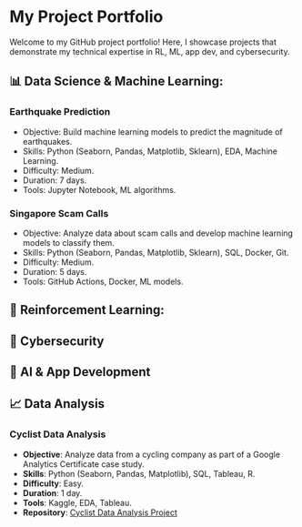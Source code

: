 # My Project Portfolio
Welcome to my GitHub project portfolio! Here, I showcase projects that demonstrate my technical expertise in RL, ML, app dev, and cybersecurity.

## 📊 Data Science & Machine Learning:
### Earthquake Prediction
- Objective: Build machine learning models to predict the magnitude of earthquakes.
- Skills: Python (Seaborn, Pandas, Matplotlib, Sklearn), EDA, Machine Learning.
- Difficulty: Medium.
- Duration: 7 days.
- Tools: Jupyter Notebook, ML algorithms.
### Singapore Scam Calls
- Objective: Analyze data about scam calls and develop machine learning models to classify them.
- Skills: Python (Seaborn, Pandas, Matplotlib, Sklearn), SQL, Docker, Git.
- Difficulty: Medium.
- Duration: 5 days.
- Tools: GitHub Actions, Docker, ML models.


## 🧠 Reinforcement Learning:

## 🔐 Cybersecurity

## 🤖 AI & App Development

## 📈 Data Analysis

### **Cyclist Data Analysis**
- **Objective**: Analyze data from a cycling company as part of a Google Analytics Certificate case study.
- **Skills**: Python (Seaborn, Pandas, Matplotlib), SQL, Tableau, R.
- **Difficulty**: Easy.
- **Duration**: 1 day.
- **Tools**: Kaggle, EDA, Tableau.
- **Repository**: [Cyclist Data Analysis Project](https://github.com/hongjinhao/cycle_casestudy)

<!--
**hongjinhao/hongjinhao** is a ✨ _special_ ✨ repository because its `README.md` (this file) appears on your GitHub profile.

Here are some ideas to get you started:

- 🔭 I’m currently working on ...
- 🌱 I’m currently learning ...
- 👯 I’m looking to collaborate on ...
- 🤔 I’m looking for help with ...
- 💬 Ask me about ...
- 📫 How to reach me: ...
- 😄 Pronouns: ...
- ⚡ Fun fact: ...
-->
